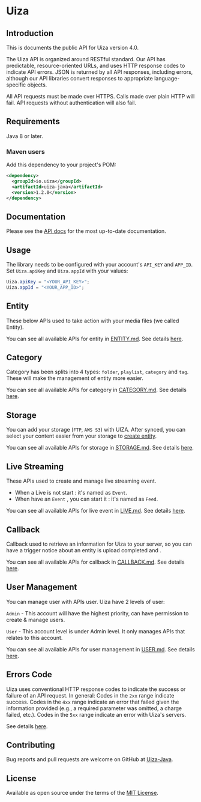 # Uiza

## Introduction

This is documents the public API for Uiza version 4.0.

The Uiza API is organized around RESTful standard.
Our API has predictable, resource-oriented URLs, and uses HTTP response codes to indicate API errors.
JSON is returned by all API responses, including errors, although our API libraries convert responses to appropriate language-specific objects.

All API requests must be made over HTTPS. Calls made over plain HTTP will fail. API requests without authentication will also fail.

## Requirements

Java 8 or later.

### Maven users

Add this dependency to your project's POM:

```xml
<dependency>
  <groupId>io.uiza</groupId>
  <artifactId>uiza-java</artifactId>
  <version>1.2.0</version>
</dependency>
```

## Documentation

Please see the [API docs](http://dev-ap-southeast-1-api.uizadev.io/docs/) for the most up-to-date documentation.

## Usage

The library needs to be configured with your account's `API_KEY` and `APP_ID`.
Set `Uiza.apiKey` and `Uiza.appId` with your values:

```java
Uiza.apiKey = "<YOUR_API_KEY>";
Uiza.appId = "<YOUR_APP_ID>";
```

## Entity

These below APIs used to take action with your media files (we called Entity).

You can see all available APIs for entity in [ENTITY.md](https://github.com/uizaio/api-wrapper-java/blob/develop/doc/ENTITY.md).
See details [here](http://dev-ap-southeast-1-api.uizadev.io/docs/#api-Media).

## Category

Category has been splits into 4 types: `folder`, `playlist`, `category` and `tag`. These will make the management of entity more easier.

You can see all available APIs for category in [CATEGORY.md](https://github.com/uizaio/api-wrapper-java/blob/develop/doc/CATEGORY.md).
See details [here](http://dev-ap-southeast-1-api.uizadev.io/docs/#api-Media_Metadata).

## Storage

You can add your storage (`FTP`, `AWS S3`) with UIZA.
After synced, you can select your content easier from your storage to [create entity](http://dev-ap-southeast-1-api.uizadev.io/docs/#api-Media).

You can see all available APIs for storage in [STORAGE.md](https://github.com/uizaio/api-wrapper-java/blob/develop/doc/STORAGE.md).
See details [here](http://dev-ap-southeast-1-api.uizadev.io/docs/#api-Media_Storage).

## Live Streaming

These APIs used to create and manage live streaming event.

- When a Live is not start : it's named as `Event`.
- When have an `Event` , you can start it : it's named as `Feed`.

You can see all available APIs for live event in [LIVE.md](https://github.com/uizaio/api-wrapper-java/blob/develop/doc/LIVE.md).
See details [here](http://dev-ap-southeast-1-api.uizadev.io/docs/#api-Live).

## Callback

Callback used to retrieve an information for Uiza to your server, so you can have a trigger notice about an entity is upload completed and .

You can see all available APIs for callback in [CALLBACK.md](https://github.com/uizaio/api-wrapper-java/blob/develop/doc/CALLBACK.md).
See details [here](http://dev-ap-southeast-1-api.uizadev.io/docs/#api-Media_Callback).

## User Management

You can manage user with APIs user. Uiza have 2 levels of user:

`Admin` - This account will have the highest priority, can have permission to create & manage users.

`User` - This account level is under Admin level. It only manages APIs that relates to this account.

You can see all available APIs for user management in [USER.md](https://github.com/uizaio/api-wrapper-java/blob/develop/doc/USER.md).
See details [here](http://dev-ap-southeast-1-api.uizadev.io/docs/#api-User).

## Errors Code

Uiza uses conventional HTTP response codes to indicate the success or failure of an API request.
In general: Codes in the `2xx` range indicate success.
Codes in the `4xx` range indicate an error that failed given the information provided (e.g., a required parameter was omitted, a charge failed, etc.).
Codes in the `5xx` range indicate an error with Uiza's servers.

See details [here](https://github.com/uizaio/api-wrapper-ruby/blob/develop/doc/ERRORS_CODE.md).

## Contributing

Bug reports and pull requests are welcome on GitHub at [Uiza-Java](https://github.com/uizaio/api-wrapper-java).

## License

Available as open source under the terms of the [MIT License](https://opensource.org/licenses/MIT).
